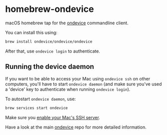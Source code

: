# homebrew-ondevice

macOS homebrew tap for the [ondevice][ondevice] commandline client.

You can install this using:

```sh
brew install ondevice/ondevice/ondevice
```

After that, use `ondevice login` to authenticate.

## Running the device daemon

If you want to be able to access your Mac using `ondevice ssh` on other computers, you'll have to start `ondevice daemon`
(and make sure you've used a 'device' key to authenticate when running `ondevice login`).


To autostart `ondevice daemon`, use:

```sh
brew services start ondevice
```

Make sure you [enable your Mac's SSH server](https://superuser.com/a/104933).

Have a look at the main [ondevice][ondevice] repo for more detailed information.


[ondevice]: https://github.com/ondevice/ondevice
